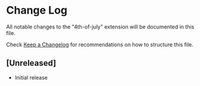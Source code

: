 # Change Log

All notable changes to the "4th-of-july" extension will be documented in this file.

Check [Keep a Changelog](http://keepachangelog.com/) for recommendations on how to structure this file.

## [Unreleased]

- Initial release
